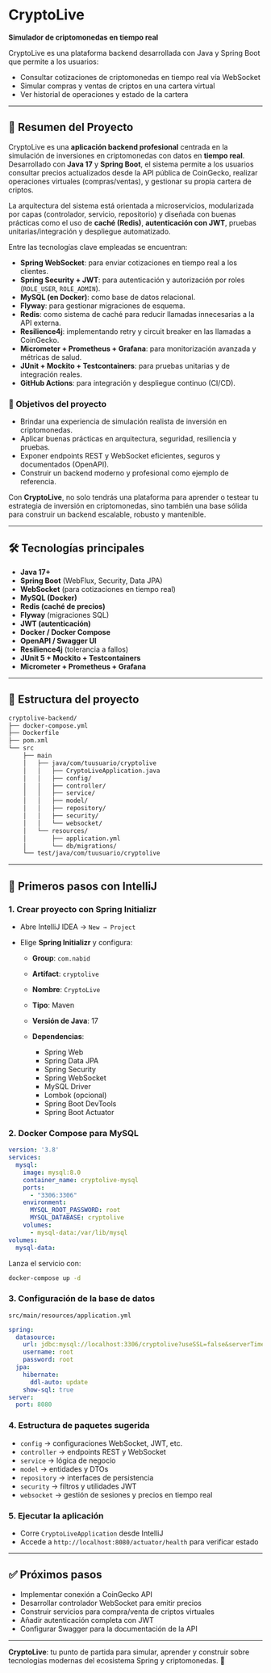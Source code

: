 # CryptoLive

**Simulador de criptomonedas en tiempo real**

CryptoLive es una plataforma backend desarrollada con Java y Spring Boot que permite a los usuarios:

* Consultar cotizaciones de criptomonedas en tiempo real vía WebSocket
* Simular compras y ventas de criptos en una cartera virtual
* Ver historial de operaciones y estado de la cartera

---

## 🧠 Resumen del Proyecto

CryptoLive es una **aplicación backend profesional** centrada en la simulación de inversiones en criptomonedas con datos en **tiempo real**. Desarrollado con **Java 17** y **Spring Boot**, el sistema permite a los usuarios consultar precios actualizados desde la API pública de CoinGecko, realizar operaciones virtuales (compras/ventas), y gestionar su propia cartera de criptos.

La arquitectura del sistema está orientada a microservicios, modularizada por capas (controlador, servicio, repositorio) y diseñada con buenas prácticas como el uso de **caché (Redis)**, **autenticación con JWT**, pruebas unitarias/integración y despliegue automatizado.

Entre las tecnologías clave empleadas se encuentran:

* **Spring WebSocket**: para enviar cotizaciones en tiempo real a los clientes.
* **Spring Security + JWT**: para autenticación y autorización por roles (`ROLE_USER`, `ROLE_ADMIN`).
* **MySQL (en Docker)**: como base de datos relacional.
* **Flyway**: para gestionar migraciones de esquema.
* **Redis**: como sistema de caché para reducir llamadas innecesarias a la API externa.
* **Resilience4j**: implementando retry y circuit breaker en las llamadas a CoinGecko.
* **Micrometer + Prometheus + Grafana**: para monitorización avanzada y métricas de salud.
* **JUnit + Mockito + Testcontainers**: para pruebas unitarias y de integración reales.
* **GitHub Actions**: para integración y despliegue continuo (CI/CD).

### 🎯 Objetivos del proyecto

* Brindar una experiencia de simulación realista de inversión en criptomonedas.
* Aplicar buenas prácticas en arquitectura, seguridad, resiliencia y pruebas.
* Exponer endpoints REST y WebSocket eficientes, seguros y documentados (OpenAPI).
* Construir un backend moderno y profesional como ejemplo de referencia.

Con **CryptoLive**, no solo tendrás una plataforma para aprender o testear tu estrategia de inversión en criptomonedas, sino también una base sólida para construir un backend escalable, robusto y mantenible.

---

## 🛠️ Tecnologías principales

* **Java 17+**
* **Spring Boot** (WebFlux, Security, Data JPA)
* **WebSocket** (para cotizaciones en tiempo real)
* **MySQL (Docker)**
* **Redis (caché de precios)**
* **Flyway** (migraciones SQL)
* **JWT (autenticación)**
* **Docker / Docker Compose**
* **OpenAPI / Swagger UI**
* **Resilience4j** (tolerancia a fallos)
* **JUnit 5 + Mockito + Testcontainers**
* **Micrometer + Prometheus + Grafana**

---

## 📂 Estructura del proyecto

```bash
cryptolive-backend/
├── docker-compose.yml
├── Dockerfile
├── pom.xml
└── src
    ├── main
    │   ├── java/com/tuusuario/cryptolive
    │   │   ├── CryptoLiveApplication.java
    │   │   ├── config/
    │   │   ├── controller/
    │   │   ├── service/
    │   │   ├── model/
    │   │   ├── repository/
    │   │   ├── security/
    │   │   └── websocket/
    │   └── resources/
    │       ├── application.yml
    │       └── db/migrations/
    └── test/java/com/tuusuario/cryptolive
```

---

## 🚀 Primeros pasos con IntelliJ

### 1. Crear proyecto con Spring Initializr

* Abre IntelliJ IDEA → `New → Project`
* Elige **Spring Initializr** y configura:

  * **Group**: `com.nabid`
  * **Artifact**: `cryptolive`
  * **Nombre**: `CryptoLive`
  * **Tipo**: Maven
  * **Versión de Java**: 17
  * **Dependencias**:

    * Spring Web
    * Spring Data JPA
    * Spring Security
    * Spring WebSocket
    * MySQL Driver
    * Lombok (opcional)
    * Spring Boot DevTools
    * Spring Boot Actuator

### 2. Docker Compose para MySQL

```yaml
version: '3.8'
services:
  mysql:
    image: mysql:8.0
    container_name: cryptolive-mysql
    ports:
      - "3306:3306"
    environment:
      MYSQL_ROOT_PASSWORD: root
      MYSQL_DATABASE: cryptolive
    volumes:
      - mysql-data:/var/lib/mysql
volumes:
  mysql-data:
```

Lanza el servicio con:

```bash
docker-compose up -d
```

### 3. Configuración de la base de datos

`src/main/resources/application.yml`

```yaml
spring:
  datasource:
    url: jdbc:mysql://localhost:3306/cryptolive?useSSL=false&serverTimezone=UTC
    username: root
    password: root
  jpa:
    hibernate:
      ddl-auto: update
    show-sql: true
server:
  port: 8080
```

### 4. Estructura de paquetes sugerida

* `config` → configuraciones WebSocket, JWT, etc.
* `controller` → endpoints REST y WebSocket
* `service` → lógica de negocio
* `model` → entidades y DTOs
* `repository` → interfaces de persistencia
* `security` → filtros y utilidades JWT
* `websocket` → gestión de sesiones y precios en tiempo real

### 5. Ejecutar la aplicación

* Corre `CryptoLiveApplication` desde IntelliJ
* Accede a `http://localhost:8080/actuator/health` para verificar estado

---

## ✅ Próximos pasos

* Implementar conexión a CoinGecko API
* Desarrollar controlador WebSocket para emitir precios
* Construir servicios para compra/venta de criptos virtuales
* Añadir autenticación completa con JWT
* Configurar Swagger para la documentación de la API

---

**CryptoLive**: tu punto de partida para simular, aprender y construir sobre tecnologías modernas del ecosistema Spring y criptomonedas. 🚀
